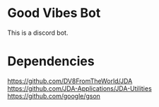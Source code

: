 # Good Vibes Bot
This is a discord bot.
# Dependencies
https://github.com/DV8FromTheWorld/JDA  
https://github.com/JDA-Applications/JDA-Utilities  
https://github.com/google/gson  
